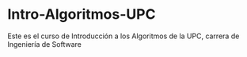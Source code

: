 # Intro-Algoritmos-UPC
Este es el curso de Introducción a los Algoritmos de la UPC, carrera de Ingeniería de Software
